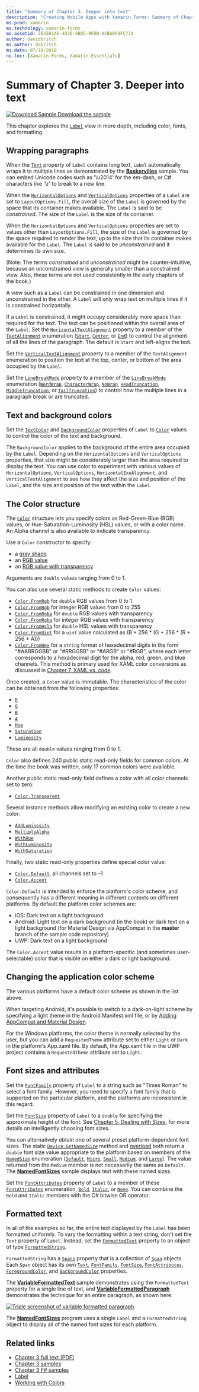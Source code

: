 ```yaml
---
title: "Summary of Chapter 3. Deeper into text"
description: "Creating Mobile Apps with Xamarin.Forms: Summary of Chapter 3. Deeper into text"
ms.prod: xamarin
ms.technology: xamarin-forms
ms.assetid: 2E5581A6-4D3E-4BD5-9FDB-ACBA0F0FC734
author: davidbritch
ms.author: dabritch
ms.date: 07/18/2018
no-loc: [Xamarin.Forms, Xamarin.Essentials]
---
```


# Summary of Chapter 3. Deeper into text

[![Download Sample](~/media/shared/download.png) Download the sample](https://github.com/xamarin/xamarin-forms-book-samples/tree/master/Chapter03)

This chapter explores the [`Label`](xref:Xamarin.Forms.Label) view in more depth, including color, fonts, and formatting.

## Wrapping paragraphs

When the [`Text`](xref:Xamarin.Forms.Label.Text) property of `Label` contains long text, `Label` automatically wraps it to multiple lines as demonstrated by the [**Baskervilles**](https://github.com/xamarin/xamarin-forms-book-samples/tree/master/Chapter03/Baskervilles) sample. You can embed Unicode codes such as '\u2014' for the em-dash, or C# characters like '\r' to break to a new line.

When the [`HorizontalOptions`](xref:Xamarin.Forms.View.HorizontalOptions) and [`VerticalOptions`](xref:Xamarin.Forms.View.VerticalOptions) properties of a `Label` are set to `LayoutOptions.Fill`, the overall size of the `Label` is governed by the space that its container makes available. The `Label` is said to be *constrained*. The size of the `Label` is the size of its container.

When the `HorizontalOptions` and `VerticalOptions` properties are set to values other than `LayoutOptions.Fill`, the size of the `Label` is governed by the space required to render the text, up to the size that its container makes available for the `Label`. The `Label` is said to be *unconstrained* and it determines its own size.

(Note: The terms *constrained* and *unconstrained* might be counter-intuitive, because an unconstrained view is generally smaller than a constrained view. Also, these terms are not used consistently in the early chapters of the book.)

A view such as a `Label` can be constrained in one dimension and unconstrained in the other. A `Label` will only wrap text on multiple lines if it is constrained horizontally.

If a `Label` is constrained, it might occupy considerably more space than required for the text. The text can be positioned within the overall area of the `Label`. Set the [`HorizontalTextAlignment`](xref:Xamarin.Forms.Label.HorizontalTextAlignment) property to a member of the [`TextAlignment`](xref:Xamarin.Forms.TextAlignment) enumeration ([`Start`](xref:Xamarin.Forms.TextAlignment.Start), [`Center`](xref:Xamarin.Forms.TextAlignment.Center), or [`End`](xref:Xamarin.Forms.TextAlignment.Center)) to control the alignment of all the lines of the paragraph. The default is `Start` and left-aligns the text.

Set the [`VerticalTextAlignment`](xref:Xamarin.Forms.Label.VerticalTextAlignment) property to a member of the `TextAlignment` enumeration to position the text at the top, center, or bottom of the area occupied by the `Label`.

Set the [`LineBreakMode`](xref:Xamarin.Forms.Label.LineBreakMode) property to a member of the [`LineBreakMode`](xref:Xamarin.Forms.LineBreakMode) enumeration ([`WordWrap`](xref:Xamarin.Forms.LineBreakMode.WordWrap), [`CharacterWrap`](xref:Xamarin.Forms.LineBreakMode.CharacterWrap), [`NoWrap`](xref:Xamarin.Forms.LineBreakMode.NoWrap), [`HeadTruncation`](xref:Xamarin.Forms.LineBreakMode.HeadTruncation), [`MiddleTruncation`](xref:Xamarin.Forms.LineBreakMode.MiddleTruncation), or [`TailTruncation`](xref:Xamarin.Forms.LineBreakMode.TailTruncation)) to control how the multiple lines in a paragraph break or are truncated.

## Text and background colors

Set the [`TextColor`](xref:Xamarin.Forms.Label.TextColor) and [`BackgroundColor`](xref:Xamarin.Forms.VisualElement.BackgroundColor) properties of `Label` to [`Color`](xref:Xamarin.Forms.Color) values to control the color of the text and background.

The `BackgroundColor` applies to the background of the entire area occupied by the `Label`. Depending on the `HorizontalOptions` and `VerticalOptions` properties, that size might be considerably larger than the area required to display the text. You can use color to experiment with various values of `HorizontalOptions`, `VerticalOptions`, `HorizontalExeAlignment`, and `VerticalTextAlignment` to see how they affect the size and position of the `Label`, and the size and position of the text within the `Label`.

## The Color structure

The [`Color`](xref:Xamarin.Forms.Color) structure lets you specify colors as Red-Green-Blue (RGB) values, or Hue-Saturation-Luminosity (HSL) values, or with a color name. An Alpha channel is also available to indicate transparency.

Use a `Color` constructor to specify:

- a [gray shade](xref:Xamarin.Forms.Color.%23ctor(System.Double))
- an [RGB value](xref:Xamarin.Forms.Color.%23ctor(System.Double,System.Double,System.Double))
- an [RGB value with transparency](xref:Xamarin.Forms.Color.%23ctor(System.Double,System.Double,System.Double,System.Double))

Arguments are `double` values ranging from 0 to 1.

You can also use several static methods to create `Color` values:

- [`Color.FromRgb`](xref:Xamarin.Forms.Color.FromRgb(System.Double,System.Double,System.Double)) for `double` RGB values from 0 to 1
- [`Color.FromRgb`](xref:Xamarin.Forms.Color.FromRgb(System.Int32,System.Int32,System.Int32)) for integer RGB values from 0 to 255
- [`Color.FromRgba`](xref:Xamarin.Forms.Color.FromRgba(System.Double,System.Double,System.Double,System.Double)) for `double` RGB values with transparency
- [`Color.FromRgba`](xref:Xamarin.Forms.Color.FromRgba(System.Int32,System.Int32,System.Int32,System.Int32)) for integer RGB values with transparency
- [`Color.FromHsla`](xref:Xamarin.Forms.Color.FromHsla(System.Double,System.Double,System.Double,System.Double)) for `double` HSL values with transparency
- [`Color.FromUint`](xref:Xamarin.Forms.Color.FromUint(System.UInt32)) for a `uint` value calculated as (B + 256 \* (G + 256 \* (R + 256 \* A)))
- [`Color.FromHex`](xref:Xamarin.Forms.Color.FromHex(System.String)) for a `string` format of hexadecimal digits in the form "#AARRGGBB" or "#RRGGBB" or "#ARGB" or "#RGB", where each letter corresponds to a hexadecimal digit for the alpha, red, green, and blue channels. This method is primary used for XAML color conversions as discussed in [Chapter 7, XAML vs. code](~/xamarin-forms/creating-mobile-apps-xamarin-forms/summaries/chapter07.md).

Once created, a `Color` value is immutable. The characteristics of the color can be obtained from the following properties:

- [`R`](xref:Xamarin.Forms.Color.R)
- [`G`](xref:Xamarin.Forms.Color.G)
- [`B`](xref:Xamarin.Forms.Color.B)
- [`A`](xref:Xamarin.Forms.Color.A)
- [`Hue`](xref:Xamarin.Forms.Color.Hue)
- [`Saturation`](xref:Xamarin.Forms.Color.Saturation)
- [`Luminosity`](xref:Xamarin.Forms.Color.Luminosity)

These are all `double` values ranging from 0 to 1.

`Color` also defines 240 public static read-only fields for common colors. At the time the book was written, only 17 common colors were available.

Another public static read-only field defines a color with all color channels set to zero:

- [`Color.Transparent`](xref:Xamarin.Forms.Color.Transparent)

Several instance methods allow modifying an existing color to create a new color:

- [`AddLuminosity`](xref:Xamarin.Forms.Color.AddLuminosity(System.Double))
- [`MultiplyAlpha`](xref:Xamarin.Forms.Color.MultiplyAlpha(System.Double))
- [`WithHue`](xref:Xamarin.Forms.Color.WithHue(System.Double))
- [`WithLuminosity`](xref:Xamarin.Forms.Color.WithLuminosity(System.Double))
- [`WithSaturation`](xref:Xamarin.Forms.Color.WithSaturation(System.Double))

Finally, two static read-only properties define special color value:

- [`Color.Default`](xref:Xamarin.Forms.Color.Default), all channels set to &ndash;1
- [`Color.Accent`](xref:Xamarin.Forms.Color.Accent)

`Color.Default` is intended to enforce the platform's color scheme, and consequently has a different meaning in different contexts on different platforms. By default the platform color schemes are:

- iOS: Dark text on a light background
- Android: Light text on a dark background (in the book) or dark text on a light background (for Material Design via AppCompat in the **master** branch of the sample code repository)
- UWP: Dark text on a light background

The `Color.Accent` value results in a platform-specific (and sometimes user-selectable) color that is visible on either a dark or light background.

## Changing the application color scheme

The various platforms have a default color scheme as shown in the list above.

When targeting Android, it's possible to switch to a dark-on-light scheme by specifying a light theme in the Android.Manifest.xml file, or by
[Adding AppCompat and Material Design](~/xamarin-forms/platform/android/appcompat-material-design.md).

For the Windows platforms, the color theme is normally selected by the user, but you can add a `RequestedTheme` attribute set to either `Light` or `Dark` in the platform's App.xaml file. By default, the App.xaml file in the UWP project contains a `RequestedTheme` attribute set to `Light`.

## Font sizes and attributes

Set the [`FontFamily`](xref:Xamarin.Forms.Label.FontFamily) property of `Label` to a string such as "Times Roman" to select a font family. However, you need to specify a font family that is supported on the particular platform, and the platforms are inconsistent in this regard.

Set the [`FontSize`](xref:Xamarin.Forms.Label.FontSize) property of `Label` to a `double` for specifying the approximate height of the font. See [Chapter 5, Dealing with Sizes](chapter05.md), for more details on intelligently choosing font sizes.

You can alternatively obtain one of several preset platform-dependent font sizes. The static [`Device.GetNamedSize`](xref:Xamarin.Forms.Device.GetNamedSize(Xamarin.Forms.NamedSize,System.Type)) method and [overload](xref:Xamarin.Forms.Device.GetNamedSize(Xamarin.Forms.NamedSize,Xamarin.Forms.Element)) both return a `double` font size value appropriate to the platform based on members of the [`NamedSize`](xref:Xamarin.Forms.NamedSize)  enumeration ([`Default`](xref:Xamarin.Forms.NamedSize.Default), [`Micro`](xref:Xamarin.Forms.NamedSize.Micro), [`Small`](xref:Xamarin.Forms.NamedSize.Small), [`Medium`](xref:Xamarin.Forms.NamedSize.Medium), and [`Large`](xref:Xamarin.Forms.NamedSize.Large)). The value returned from the `Medium` member is not necessarily the same as `Default`. The [**NamedFontSizes**](https://github.com/xamarin/xamarin-forms-book-samples/tree/master/Chapter03/NamedFontSizes) sample displays text with these named sizes.

Set the [`FontAttributes`](xref:Xamarin.Forms.Label.FontAttributes) property of `Label` to a member of these [`FontAttributes`](xref:Xamarin.Forms.FontAttributes) enumeration, [`Bold`](xref:Xamarin.Forms.FontAttributes.Bold),  [`Italic`](xref:Xamarin.Forms.FontAttributes.Italic), or [`None`](xref:Xamarin.Forms.FontAttributes.None). You can combine the `Bold` and `Italic` members with the C# bitwise OR operator.

## Formatted text

In all of the examples so far, the entire text displayed by the `Label` has been formatted uniformly. To vary the formatting within a text string, don't set the `Text` property of `Label`. Instead, set the [`FormattedText`](xref:Xamarin.Forms.Label.FormattedText) property to an object of type [`FormattedString`](xref:Xamarin.Forms.FormattedString).

`FormattedString` has a [`Spans`](xref:Xamarin.Forms.FormattedString.Spans) property that is a collection of [`Span`](xref:Xamarin.Forms.Span) objects. Each `Span` object has its own [`Text`](xref:Xamarin.Forms.Span.Text), [`FontFamily`](xref:Xamarin.Forms.Span.FontFamily), [`FontSize`](xref:Xamarin.Forms.Span.FontSize), [`FontAttributes`](xref:Xamarin.Forms.Span.FontAttributes), [`ForegroundColor`](xref:Xamarin.Forms.Span.ForegroundColor), and [`BackgroundColor`](xref:Xamarin.Forms.Span.BackgroundColor) properties.

The [**VariableFormattedText**](https://github.com/xamarin/xamarin-forms-book-samples/tree/master/Chapter03/VarFormText) sample demonstrates using the `FormattedText` property for a single line of text, and [**VariableFormattedParagraph**](https://github.com/xamarin/xamarin-forms-book-samples/tree/master/Chapter03/VarFormPara) demonstrates the technique for an entire paragraph, as shown here:

[![Triple screenshot of variable formatted paragraph](images/ch03fg06-small.png "Variable Formatted Label Text")](images/ch03fg06-large.png#lightbox "Variable Formatted Label Text")

The [**NamedFontSizes**](https://github.com/xamarin/xamarin-forms-book-samples/tree/master/Chapter03/NamedFontSizes) program uses a single `Label` and a `FormattedString` object to display all of the named font sizes for each platform.

## Related links

- [Chapter 3 full text (PDF)](https://download.xamarin.com/developer/xamarin-forms-book/XamarinFormsBook-Ch03-Apr2016.pdf)
- [Chapter 3 samples](https://github.com/xamarin/xamarin-forms-book-samples/tree/master/Chapter03)
- [Chapter 3 F# samples](https://github.com/xamarin/xamarin-forms-book-samples/tree/master/Chapter03/FS)
- [Label](~/xamarin-forms/user-interface/text/label.md)
- [Working with Colors](~/xamarin-forms/user-interface/colors.md)
